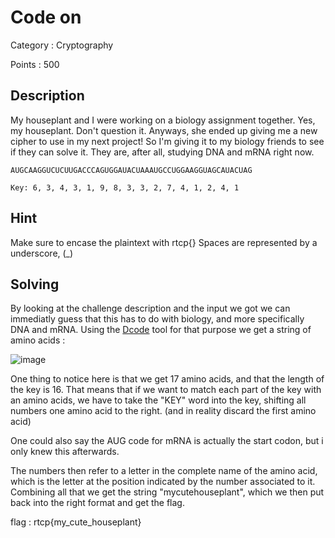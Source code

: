 # Code on

Category : Cryptography

Points : 500

## Description

My houseplant and I were working on a biology assignment together. Yes, my houseplant. Don't question it. Anyways, she ended up giving me a new cipher to use in my next project! So I'm giving it to my biology friends to see if they can solve it. They are, after all, studying DNA and mRNA right now.

```
AUGCAAGGUCUCUUGACCCAGUGGAUACUAAAUGCCUGGAAGGUAGCAUACUAG

Key: 6, 3, 4, 3, 1, 9, 8, 3, 3, 2, 7, 4, 1, 2, 4, 1
```

## Hint

Make sure to encase the plaintext with rtcp{} Spaces are represented by a underscore, (_)

## Solving

By looking at the challenge description and the input we got we can immediatly guess that this has to do with biology, and more specifically
DNA and mRNA. Using the [Dcode](https://www.dcode.fr/codons-genetic-code) tool for that purpose we get a string of amino acids :

![image](https://user-images.githubusercontent.com/57148042/73137289-dc8fd400-4056-11ea-9e0c-e2615bd96238.png)

One thing to notice here is that we get 17 amino acids, and that the length of the key is 16. That means that if we want to match
each part of the key with an amino acids, we have to take the "KEY" word into the key, shifting all numbers one amino acid to the right.
(and in reality discard the first amino acid)

One could also say the AUG code for mRNA is actually the start codon, but i only knew this afterwards.

The numbers then refer to a letter in the complete name of the amino acid, which is the letter at the position indicated by the number
associated to it. Combining all that we get the string "mycutehouseplant", which we then put back into the right format and get the flag.

flag : rtcp{my_cute_houseplant}
